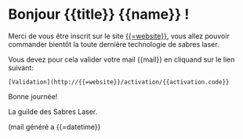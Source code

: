 # Bonjour {{title}} {{name}} !

Merci de vous être inscrit sur le site [{{=website}}](http://{{=website}}), vous allez
pouvoir commander bientôt la toute dernière technologie de sabres laser.

Vous devez pour cela valider votre mail {{mail}} en cliquand sur le lien suivant:

	[Validation](http://{{=website}}/activation/{{activation.code}}


Bonne journée!

La guilde des Sabres Laser.

(mail généré a {{=datetime}}